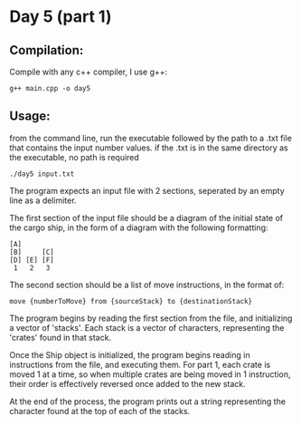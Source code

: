 # Day 5 (part 1)

## Compilation:

Compile with any c++ compiler, I use g++:

    g++ main.cpp -o day5

## Usage:

from the command line, run the executable followed by the path to a .txt file that contains the input number values. if the .txt is in the same directory as the executable, no path is required

    ./day5 input.txt

The program expects an input file with 2 sections, seperated by an empty line as a delimiter. 

The first section of the input file should be a diagram of the initial state of the cargo ship, in the form of a diagram with the following formatting:

    [A]     
    [B]     [C]
    [D] [E] [F]
     1   2   3

The second section should be a list of move instructions, in the format of:

    move {numberToMove} from {sourceStack} to {destinationStack}

The program begins by reading the first section from the file, and initializing a vector of 'stacks'. Each stack is a vector of characters, representing the 'crates' found in that stack.

Once the Ship object is initialized, the program begins reading in instructions from the file, and executing them. For part 1, each crate is moved 1 at a time, so when multiple crates are being moved in 1 instruction, their order is effectively reversed once added to the new stack.

At the end of the process, the program prints out a string representing the character found at the top of each of the stacks.
